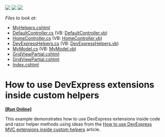 <!-- default badges list -->
![](https://img.shields.io/endpoint?url=https://codecentral.devexpress.com/api/v1/VersionRange/128566995/14.2.3%2B)
[![](https://img.shields.io/badge/Open_in_DevExpress_Support_Center-FF7200?style=flat-square&logo=DevExpress&logoColor=white)](https://supportcenter.devexpress.com/ticket/details/T102550)
[![](https://img.shields.io/badge/📖_How_to_use_DevExpress_Examples-e9f6fc?style=flat-square)](https://docs.devexpress.com/GeneralInformation/403183)
<!-- default badges end -->
<!-- default file list -->
*Files to look at*:

* [MyHelpers.cshtml](./CS/CustomMVCHelpers/App_Code/MyHelpers.cshtml)
* [DefaultController.cs](./CS/CustomMVCHelpers/Controllers/DefaultController.cs) (VB: [DefaultController.vb](./VB/CustomMVCHelpers/Controllers/DefaultController.vb))
* [HomeController.cs](./CS/CustomMVCHelpers/Controllers/HomeController.cs) (VB: [HomeController.vb](./VB/CustomMVCHelpers/Controllers/HomeController.vb))
* [DevExpressHelpers.cs](./CS/CustomMVCHelpers/Helpers/DevExpressHelpers.cs) (VB: [DevExpressHelpers.vb](./VB/CustomMVCHelpers/Helpers/DevExpressHelpers.vb))
* [MyModel.cs](./CS/CustomMVCHelpers/Models/MyModel.cs) (VB: [MyModel.vb](./VB/CustomMVCHelpers/Models/MyModel.vb))
* [GridViewPartial.cshtml](./CS/CustomMVCHelpers/Views/Default/GridViewPartial.cshtml)
* [GridViewPartial.cshtml](./CS/CustomMVCHelpers/Views/Home/GridViewPartial.cshtml)
* [Index.cshtml](./CS/CustomMVCHelpers/Views/Home/Index.cshtml)
<!-- default file list end -->
# How to use DevExpress extensions inside custom helpers
<!-- run online -->
**[[Run Online]](https://codecentral.devexpress.com/t102550/)**
<!-- run online end -->


<p>This example demonstrates how to use DevExpress extensions inside code and razor helper methods using ideas from the <a href="https://www.devexpress.com/Support/Center/p/T103092">How to use DevExpress MVC extensions inside custom helpers</a> article.</p>

<br/>


